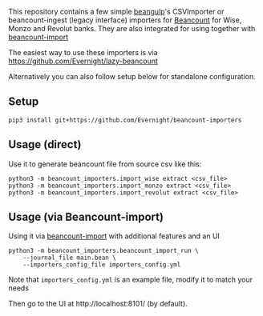 This repository contains a few simple [beangulp](https://github.com/beancount/beangulp)'s CSVImporter or beancount-ingest (legacy interface) importers for [Beancount](https://github.com/beancount/beancount) for Wise, Monzo and Revolut banks.
They are also integrated for using together with [beancount-import](https://github.com/jbms/beancount-import)

The easiest way to use these importers is via https://github.com/Evernight/lazy-beancount

Alternatively you can also follow setup below for standalone configuration.

## Setup
```
pip3 install git+https://github.com/Evernight/beancount-importers
```

## Usage (direct)
Use it to generate beancount file from source csv like this:

    python3 -m beancount_importers.import_wise extract <csv_file>
    python3 -m beancount_importers.import_monzo extract <csv_file>
    python3 -m beancount_importers.import_revolut extract <csv_file>

## Usage (via Beancount-import)
Using it via [beancount-import](https://github.com/jbms/beancount-import) with additional features and an UI

    python3 -m beancount_importers.beancount_import_run \
        --journal_file main.bean \
        --importers_config_file importers_config.yml

Note that ```importers_config.yml``` is an example file, modify it to match your needs

Then go to the UI at http://localhost:8101/ (by default).